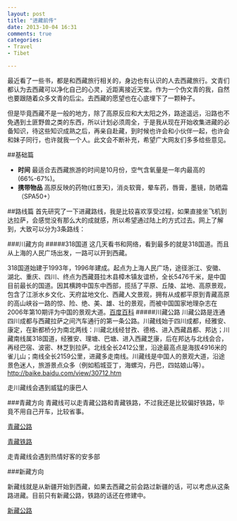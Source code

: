 ```yaml
---
layout: post
title: "进藏前传"
date: 2013-10-04 16:31
comments: true
categories: 
- Travel
- Tibet

---
```

最近看了一些书，都是和西藏旅行相关的，身边也有认识的人去西藏旅行。文青们都认为去西藏可以净化自己的心灵，近距离接近天堂。作为一个伪文青的我，自然也要跟随着众多文青的后尘。去西藏的愿望也在心底埋下了一颗种子。

但是毕竟西藏不是一般的地方，除了高原反应和大太阳之外，路途遥远，沿路也不免遇到土匪野兽之类的东西，所以计划必须周全，于是我从现在开始收集进藏的必备知识，待这些知识成熟之后，再亲自赴藏，到时候也许会和小伙伴一起，也许会和妹子同行，也许就我一个人。此文会不断补充，希望广大网友们多多给些意见。

<!-- more -->
##基础篇
+ <b>时间</b> 最适合去西藏旅游的时间是10月份，空气含氧量是一年内最高的(66%-67%)。
+ <b>携带物品</b> 高原反映的药物(红景天)，消炎软膏，晕车药，唇膏，墨镜，防晒霜（SPA50+）


##路线篇
首先研究了一下进藏路线，我是比较喜欢享受过程，如果直接坐飞机到达拉萨，会感觉没有那么大的成就感，所以希望通过陆上的方式过去。网上了解到，大致可以分为3条路线：

###川藏方向
#####318国道
这几天看书和网络，看到最多的就是318国道。而且从上海的人民广场出发，一路可以开到西藏。

318国道始建于1993年，1996年建成。起点为上海人民广场，途径浙江、安徽、湖北、重庆、四川、终点为西藏聂拉木县樟木镇友谊桥，全长5476千米，是中国目前最长的国道。因其横跨中国东中西部，揽括了平原、丘陵、盆地、高原景观，包含了江浙水乡文化、天府盆地文化、西藏人文景观，拥有从成都平原到青藏高原的高山峡谷一路的惊、险、绝、美、雄、壮的景观，而被中国国家地理杂志在2006年第10期评为中国的景观大道。<a href=
http://baike.baidu.com/view/157811.htm>百度百科</a>
#####川藏公路
川藏公路是连通四川成都与西藏拉萨之间汽车通行的第一条公路。川藏线始于四川成都，经雅安、康定，在新都桥分为南北两线：川藏北线经甘孜、德格、进入西藏昌都、邦达；川藏南线属318国道，经雅安、理塘、巴塘、进入西藏芝康，后在邦达与北线会合，再经巴宿、波密、林芝到拉萨。北线全长2412公里，沿途最高点是海拔4916米的雀儿山；南线全长2159公里，进藏多走南线。川藏线是中国人的景观大道，沿途景色迷人，旅游景点众多（例如稻城亚丁，海螺沟，丹巴，四姑娘山等）。<http://baike.baidu.com/view/30712.htm>

走川藏线会遇到威猛的康巴人

###青藏方向
青藏线可以走青藏公路和青藏铁路，不过我还是比较偏好铁路，毕竟不用自己开车，比较省事。

<a href=http://baike.baidu.com/view/47084.htm>青藏公路</a>

<a href=http://baike.baidu.com/view/2580.htm>青藏铁路</a>

走青藏线会遇到热情好客的安多部

###新藏方向

新藏线就是从新疆开始到西藏，如果去西藏之前会路过新疆的话，可以考虑从这条路进藏。目前只有新藏公路，铁路的话还在修建中。

<a href=http://baike.baidu.com/view/196573.htm>新藏公路</a>



